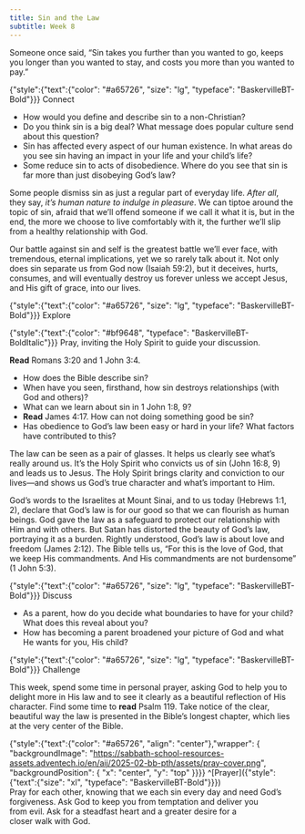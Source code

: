 ```yaml
---
title: Sin and the Law
subtitle: Week 8
---
```


Someone once said, “Sin takes you further than you wanted to go, keeps you longer than you wanted to stay, and costs you more than you wanted to pay.”

{"style":{"text":{"color": "#a65726", "size": "lg", "typeface": "BaskervilleBT-Bold"}}}
Connect

+ How would you define and describe sin to a non-Christian?
+ Do you think sin is a big deal? What message does popular culture send about this question?
+ Sin has affected every aspect of our human existence. In what areas do you see sin having an impact in your life and your child’s life?
+ Some reduce sin to acts of disobedience. Where do you see that sin is far more than just disobeying God’s law?

Some people dismiss sin as just a regular part of everyday life. _After all_, they say, _it’s human nature to indulge in pleasure_. We can tiptoe around the topic of sin, afraid that we’ll offend someone if we call it what it is, but in the end, the more we choose to live comfortably with it, the further we’ll slip from a healthy relationship with God.

Our battle against sin and self is the greatest battle we’ll ever face, with tremendous, eternal implications, yet we so rarely talk about it. Not only does sin separate us from God now (Isaiah 59:2), but it deceives, hurts, consumes, and will eventually destroy us forever unless we accept Jesus, and His gift of grace, into our lives.

{"style":{"text":{"color": "#a65726", "size": "lg", "typeface": "BaskervilleBT-Bold"}}}
Explore

{"style":{"text":{"color": "#bf9648", "typeface": "BaskervilleBT-BoldItalic"}}}
Pray, inviting the Holy Spirit to guide your discussion.

**Read** Romans 3:20 and 1 John 3:4.

+ How does the Bible describe sin?
+ When have you seen, firsthand, how sin destroys relationships (with God and others)?
+ What can we learn about sin in 1 John 1:8, 9?
+ **Read** James 4:17. How can not doing something good be sin?
+ Has obedience to God’s law been easy or hard in your life? What factors have contributed to this?

The law can be seen as a pair of glasses. It helps us clearly see what’s really around us. It’s the Holy Spirit who convicts us of sin (John 16:8, 9) and leads us to Jesus. The Holy Spirit brings clarity and conviction to our lives—and shows us God’s true character and what’s important to Him.

God’s words to the Israelites at Mount Sinai, and to us today (Hebrews 1:1, 2), declare that God’s law is for our good so that we can flourish as human beings. God gave the law as a safeguard to protect our relationship with Him and with others. But Satan has distorted the beauty of God’s law, portraying it as a burden. Rightly understood, God’s law is about love and freedom (James 2:12). The Bible tells us, “For this is the love of God, that we keep His commandments. And His commandments are not burdensome” (1 John 5:3).

{"style":{"text":{"color": "#a65726", "size": "lg", "typeface": "BaskervilleBT-Bold"}}}
Discuss

+ As a parent, how do you decide what boundaries to have for your child? What does this reveal about you?
+ How has becoming a parent broadened your picture of God and what He wants for you, His child?

{"style":{"text":{"color": "#a65726", "size": "lg", "typeface": "BaskervilleBT-Bold"}}}
Challenge

This week, spend some time in personal prayer, asking God to help you to delight more in His law and to see it clearly as a beautiful reflection of His character. Find some time to **read** Psalm 119. Take notice of the clear, beautiful way the law is presented in the Bible’s longest chapter, which lies at the very center of the Bible.

{"style":{"text":{"color": "#a65726", "align": "center"},"wrapper": { "backgroundImage": "https://sabbath-school-resources-assets.adventech.io/en/aij/2025-02-bb-pth/assets/pray-cover.png", "backgroundPosition": { "x": "center", "y": "top" }}}}
^[Prayer]({"style":{"text":{"size": "xl", "typeface": "BaskervilleBT-Bold"}}})\
Pray for each other, knowing that we each sin every day and need God’s\
forgiveness. Ask God to keep you from temptation and deliver you\
from evil. Ask for a steadfast heart and a greater desire for a\
closer walk with God.